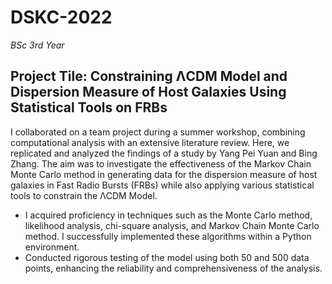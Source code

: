 # DSKC-2022
*BSc 3rd Year*
## Project Tile: Constraining ΛCDM Model and Dispersion Measure of Host Galaxies Using Statistical Tools on FRBs

I collaborated on a team project during a summer workshop, combining computational analysis with an extensive literature review. Here, we replicated and analyzed the findings of a study by Yang Pei Yuan and Bing Zhang. The aim was to investigate the effectiveness of the Markov Chain Monte Carlo method in generating data for the dispersion measure of host galaxies in Fast Radio Bursts (FRBs) while also applying various statistical tools to constrain the ΛCDM Model.

- I acquired proficiency in techniques such as the Monte Carlo method, likelihood analysis, chi-square analysis, and Markov Chain Monte Carlo method. I successfully implemented these algorithms within a Python environment.
- Conducted rigorous testing of the model using both 50 and 500 data points, enhancing the reliability and comprehensiveness of the analysis.
